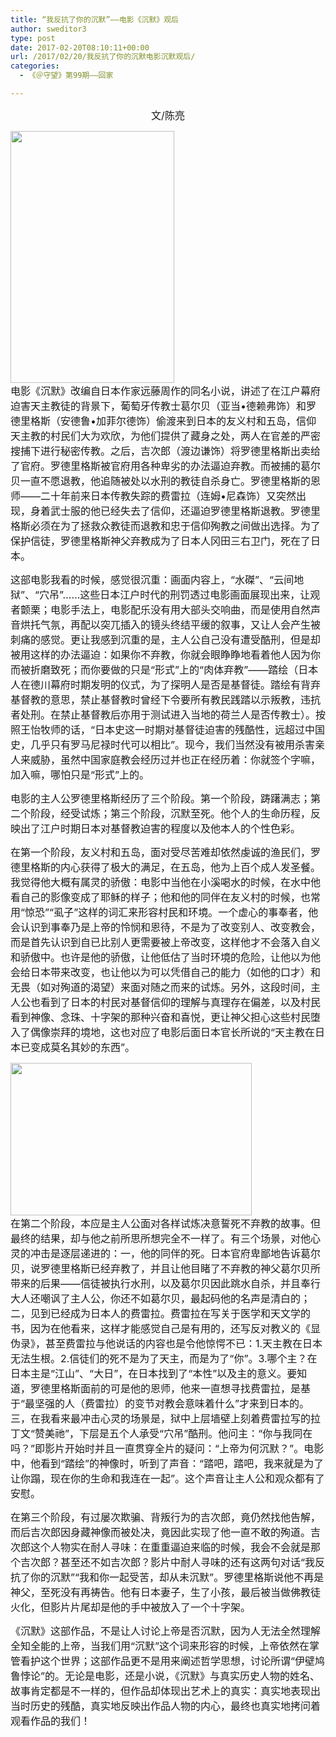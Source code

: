 ```yaml
---
title: “我反抗了你的沉默”——电影《沉默》观后
author: sweditor3
type: post
date: 2017-02-20T08:10:11+00:00
url: /2017/02/20/我反抗了你的沉默电影沉默观后/
categories:
  - 《＠守望》第99期——回家

---
```

<p style="text-align: center;">
  <span style="font-size: 12pt;">文/陈亮</span>
</p>

<span style="font-size: 12pt;"><img class="aligncenter wp-image-14991" src="http://t5.shwchurch.org/wp-content/uploads/2017/02/沉默剧照-3.jpg" alt="" width="262" height="403" /><br /> 电影《沉默》改编自日本作家远藤周作的同名小说，讲述了在江户幕府迫害天主教徒的背景下，葡萄牙传教士葛尔贝（亚当•德赖弗饰）和罗德里格斯（安德鲁•加菲尔德饰）偷渡来到日本的友义村和五岛，信仰天主教的村民们大为欢欣，为他们提供了藏身之处，两人在官差的严密搜捕下进行秘密传教。之后，吉次郎（渡边谦饰）将罗德里格斯出卖给了官府。罗德里格斯被官府用各种卑劣的办法逼迫弃教。而被捕的葛尔贝一直不愿退教，他追随被处以水刑的教徒自杀身亡。罗德里格斯的恩师——二十年前来日本传教失踪的费雷拉（连姆•尼森饰）又突然出现，身着武士服的他已经失去了信仰，还逼迫罗德里格斯退教。罗德里格斯必须在为了拯救众教徒而退教和忠于信仰殉教之间做出选择。为了保护信徒，罗德里格斯神父弃教成为了日本人冈田三右卫门，死在了日本。</span>

<span style="font-size: 12pt;">这部电影我看的时候，感觉很沉重：画面内容上，“水磔”、“云间地狱”、“穴吊”……这些日本江户时代的刑罚透过电影画面展现出来，让观者颤栗；电影手法上，电影配乐没有用大部头交响曲，而是使用自然声音烘托气氛，再配以突兀插入的镜头终结平缓的叙事，又让人会产生被刺痛的感觉。更让我感到沉重的是，主人公自己没有遭受酷刑，但是却被用这样的办法逼迫：如果你不弃教，你就会眼睁睁地看着他人因为你而被折磨致死；而你要做的只是“形式”上的“肉体弃教”——踏绘（日本人在德川幕府时期发明的仪式，为了探明人是否是基督徒。踏绘有背弃基督教的意思，禁止基督教时曾经下令要所有教民践踏以示叛教，违抗者处刑。在禁止基督教后亦用于测试进入当地的荷兰人是否传教士）。按照王怡牧师的话，“日本史这一时期对基督徒迫害的残酷性，远超过中国史，几乎只有罗马尼禄时代可以相比”。现今，我们当然没有被用杀害亲人来威胁，虽然中国家庭教会经历过并也正在经历着：你就签个字嘛，加入嘛，哪怕只是“形式”上的。</span>

<span style="font-size: 12pt;">电影的主人公罗德里格斯经历了三个阶段。第一个阶段，踌躇满志；第二个阶段，经受试炼；第三个阶段，沉默至死。他个人的生命历程，反映出了江户时期日本对基督教迫害的程度以及他本人的个性色彩。</span>

<span style="font-size: 12pt;">在第一个阶段，友义村和五岛，面对受尽苦难却依然虔诚的渔民们，罗德里格斯的内心获得了极大的满足，在五岛，他为上百个成人发圣餐。我觉得他大概有属灵的骄傲：电影中当他在小溪喝水的时候，在水中他看自己的影像变成了耶稣的样子；他和他的同伴在友义村的时候，也常用“惊恐”“虱子”这样的词汇来形容村民和环境。一个虚心的事奉者，他会认识到事奉乃是上帝的怜悯和恩待，不是为了改变别人、改变教会，而是首先认识到自已比别人更需要被上帝改变，这样他才不会落入自义和骄傲中。也许是他的骄傲，让他低估了当时环境的危险，让他以为他会给日本带来改变，也让他以为可以凭借自己的能力（如他的口才）和无畏（如对殉道的渴望）来面对随之而来的试炼。另外，这段时间，主人公也看到了日本的村民对基督信仰的理解与真理存在偏差，以及村民看到神像、念珠、十字架的那种兴奋和喜悦，更让神父担心这些村民堕入了偶像崇拜的境地，这也对应了电影后面日本官长所说的“天主教在日本已变成莫名其妙的东西”。</span>

<span style="font-size: 12pt;"><img class="aligncenter wp-image-14992" src="http://t5.shwchurch.org/wp-content/uploads/2017/02/沉默剧照-2.jpg" alt="" width="386" height="244" /><br /> 在第二个阶段，本应是主人公面对各样试炼决意誓死不弃教的故事。但最终的结果，却与他之前所思所想完全不一样了。有三个场景，对他心灵的冲击是逐层递进的：一，他的同伴的死。日本官府卑鄙地告诉葛尔贝，说罗德里格斯已经弃教了，并且让他目睹了不弃教的神父葛尔贝所带来的后果——信徒被执行水刑，以及葛尔贝因此跳水自杀，并且奉行大人还嘲讽了主人公，你还不如葛尔贝，最起码他的名声是清白的；二，见到已经成为日本人的费雷拉。费雷拉在写关于医学和天文学的书，因为在他看来，这样才能感觉自己是有用的，还写反对教义的《显伪录》，甚至费雷拉与他说话的内容也是令他惊愕不已：1.天主教在日本无法生根。2.信徒们的死不是为了天主，而是为了“你”。3.哪个主？在日本主是“江山”、“大日”，在日本找到了“本性”以及主的意义。要知道，罗德里格斯面前的可是他的恩师，他来一直想寻找费雷拉，是基于“最坚强的人（费雷拉）的变节对教会意味着什么”才来到日本的。三，在我看来最冲击心灵的场景是，狱中上层墙壁上刻着费雷拉写的拉丁文“赞美祂”，下层是五个人承受“穴吊”酷刑。他问主：“你与我同在吗？”即影片开始时并且一直贯穿全片的疑问：“上帝为何沉默？”。电影中，他看到“踏绘”的神像时，听到了声音：“踏吧，踏吧，我来就是为了让你蹋，现在你的生命和我连在一起”。这个声音让主人公和观众都有了安慰。</span>

<span style="font-size: 12pt;">在第三个阶段，有过屡次欺骗、背叛行为的吉次郎，竟仍然找他告解，而后吉次郎因身藏神像而被处决，竟因此实现了他一直不敢的殉道。吉次郎这个人物实在耐人寻味：在重重逼迫来临的时候，我会不会就是那个吉次郎？甚至还不如吉次郎？影片中耐人寻味的还有这两句对话“我反抗了你的沉默”“我和你一起受苦，却从未沉默”。罗德里格斯说他不再是神父，至死没有再祷告。他有日本妻子，生了小孩，最后被当做佛教徒火化，但影片片尾却是他的手中被放入了一个十字架。</span>

<span style="font-size: 12pt;">《沉默》这部作品，不是让人讨论上帝是否沉默，因为人无法全然理解全知全能的上帝，当我们用“沉默”这个词来形容的时候，上帝依然在掌管看护这个世界；这部作品更不是用来阐述哲学思想，讨论所谓“伊壁鸠鲁悖论”的。无论是电影，还是小说，《沉默》与真实历史人物的姓名、故事肯定都是不一样的，但作品却体现出艺术上的真实：真实地表现出当时历史的残酷，真实地反映出作品人物的内心，最终也真实地拷问着观看作品的我们！</span>